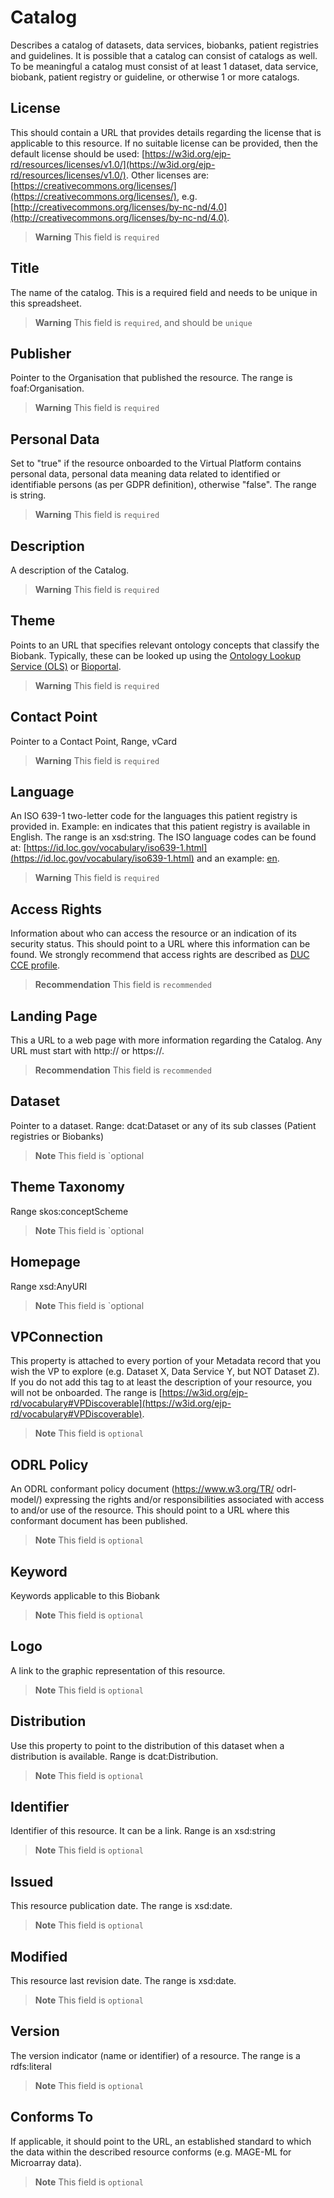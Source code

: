 # Catalog
Describes a catalog of datasets, data services, biobanks, patient registries and guidelines. It is possible that a 
catalog can consist of catalogs as well. To be meaningful a catalog must consist of at least 1 dataset, data service,
biobank, patient registry or guideline, or otherwise 1 or more catalogs. 

## License
This should contain a URL that provides details regarding the license that is applicable to this resource.
If no suitable license can be provided, then the default license should be used:
[https://w3id.org/ejp-rd/resources/licenses/v1.0/](https://w3id.org/ejp-rd/resources/licenses/v1.0/). Other licenses are:   
[https://creativecommons.org/licenses/](https://creativecommons.org/licenses/),
e.g. [http://creativecommons.org/licenses/by-nc-nd/4.0](http://creativecommons.org/licenses/by-nc-nd/4.0).

> **Warning** This field is `required`


## Title
The name of the catalog. This is a required field and needs to be unique in this spreadsheet.

> **Warning** This field is `required`, and should be `unique`

## Publisher
Pointer to the Organisation that published the
resource. The range is foaf:Organisation.

> **Warning** This field is `required`

## Personal Data
Set to "true" if the resource onboarded to
the Virtual Platform contains personal
data, personal data meaning data
related to identified or identifiable
persons (as per GDPR definition),
otherwise "false". The range is string.

> **Warning** This field is `required`

## Description
A description of the Catalog.

> **Warning** This field is `required`

## Theme
Points to an URL that specifies relevant ontology concepts that classify the Biobank. Typically, these can be looked
up using the [Ontology Lookup Service (OLS)](https://www.ebi.ac.uk/ols4/index)  or [Bioportal](https://bioportal.bioontology.org/).

> **Warning** This field is `required`

## Contact Point
Pointer to a Contact Point, Range, vCard

> **Warning** This field is `required`

## Language
An ISO 639-1 two-letter code for the
languages this patient registry is provided
in. Example: en indicates that this patient
registry is available in English. The range is
an xsd:string. The ISO language codes
can be found at:
[https://id.loc.gov/vocabulary/iso639-1.html](https://id.loc.gov/vocabulary/iso639-1.html) and an example:
[en](http://id.loc.gov/vocabulary/iso639-1/en).

> **Warning** This field is `required`

## Access Rights
Information about who can access the
resource or an indication of its security status.
This should point to a URL where this
information can be found. We strongly
recommend that access rights are described
as [DUC CCE profile](https://duc.le.ac.uk/).

> **Recommendation** This field is `recommended`


## Landing Page
This a URL to a web page with more
information regarding the Catalog. Any URL
must start with http:// or https://.

> **Recommendation** This field is `recommended`

## Dataset
Pointer to a dataset. Range: dcat:Dataset or any
of its sub classes (Patient registries or Biobanks)

> **Note** This field is `optional

## Theme Taxonomy
Range skos:conceptScheme

> **Note** This field is `optional

## Homepage 
Range xsd:AnyURI

> **Note** This field is `optional

## VPConnection
This property is attached to every
portion of your Metadata record
that you wish the VP to explore
(e.g. Dataset X, Data Service Y, but
NOT Dataset Z). If you do not add
this tag to at least the description of
your resource, you will not be
onboarded.
The range is [https://w3id.org/ejp-rd/vocabulary#VPDiscoverable](https://w3id.org/ejp-rd/vocabulary#VPDiscoverable).

> **Note** This field is `optional`

## ODRL Policy
An ODRL conformant policy
document (https://www.w3.org/TR/
odrl-model/) expressing the rights
and/or responsibilities associated
with access to and/or use of the
resource. This should point to a URL
where this conformant document
has been published.

> **Note** This field is `optional`

## Keyword
Keywords applicable to this
Biobank

> **Note** This field is `optional`

## Logo
A link to the graphic representation
of this resource.

> **Note** This field is `optional`


## Distribution
Use this property to point to the distribution of this
dataset when a distribution is available. Range is
dcat:Distribution.

> **Note** This field is `optional`


## Identifier
Identifier of this resource. It can be
a link. Range is an xsd:string

> **Note** This field is `optional`

## Issued
This resource publication date. The
range is xsd:date.

> **Note** This field is `optional`

## Modified
This resource last revision date. The
range is xsd:date.

> **Note** This field is `optional`

## Version
The version indicator (name or
identifier) of a resource. The range
is a rdfs:literal

> **Note** This field is `optional`

## Conforms To
If applicable, it should point to the
URL, an established standard to
which the data within the
described resource conforms (e.g.
MAGE-ML for Microarray data).

> **Note** This field is `optional`
